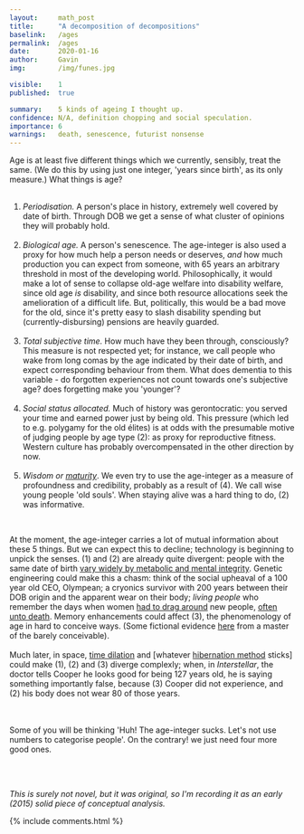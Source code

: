 ```yaml
---
layout:     math_post
title:      "A decomposition of decompositions"
baselink:   /ages
permalink:  /ages
date:       2020-01-16
author:     Gavin   
img:        /img/funes.jpg

visible:    1
published:  true

summary:    5 kinds of ageing I thought up.
confidence: N/A, definition chopping and social speculation.
importance: 6
warnings:   death, senescence, futurist nonsense
---
```


<!-- <a href="//1.bp.blogspot.com/-oixuuxzYu2g/VfrdneIrHeI/AAAAAAAACYQ/zWEhItNKM0M/s1600/book1.jpg" imageanchor="1" style="margin-left: 1em; margin-right: 1em;"><img border="0" height="400" src="//1.bp.blogspot.com/-oixuuxzYu2g/VfrdneIrHeI/AAAAAAAACYQ/zWEhItNKM0M/s400/book1.jpg" width="374"></a> -->

Age is at least five different things which we currently, sensibly, treat the same. (We do this by using just one integer, 'years since birth', as its only measure.) What things is age?<br />
<br />
<ol>
	<li><i>Periodisation.</i> A person's place in history, extremely well covered by date of birth. Through DOB we get a sense of what cluster of opinions they will probably hold.</li>
<br />
	<li><i>Biological age.</i> A person's senescence. The age-integer is also used a proxy for how much help a person needs or deserves, <i>and</i> how much production you can expect from someone, with 65 years an arbitrary threshold in most of the developing world. Philosophically, it would make a lot of sense to collapse old-age welfare into disability welfare, since old age <i>is</i> disability, and since both resource allocations seek the amelioration of a difficult life. But, politically, this would be a bad move for the old, since it's pretty easy to slash disability spending but (currently-disbursing) pensions are heavily guarded.</li>
<br />
	<li><i>Total subjective time.</i> How much have they been through, consciously? This measure is not respected yet; for instance, we call people who wake from long comas by the age indicated by their date of birth, and expect corresponding behaviour from them. What does dementia to this variable - do forgotten experiences not count towards one's subjective age? does forgetting make you 'younger'? </li>
<br />
	<li><i>Social status allocated.</i> Much of history was gerontocratic: you served your time and earned power just by being old. This pressure (which led to e.g. polygamy for the old élites) is at odds with the presumable motive of judging people by age type (2): as proxy for reproductive fitness. Western culture has probably overcompensated in the other direction by now.</li>
<br />
	<li><i>Wisdom or <a href="http://i-am-on-the-internet.tumblr.com/post/127591500573/emotional-maturity-emotional-maturity-is-a">maturity</a></i>. We even try to use the age-integer as a measure of profoundness and credibility, probably as a result of (4). We call wise young people 'old souls'. When staying alive was a hard thing to do, (2) was informative.</li>
</ol>
<br />


At the moment, the age-integer carries a lot of mutual information about these 5 things. But we can expect this to decline; technology is beginning to unpick the senses. (1) and (2) are already quite divergent: people with the same date of birth <a href="http://www.independent.co.uk/life-style/health-and-families/health-news/scientists-develop-blood-test-that-estimates-how-quickly-people-age--and-their-risk-of-alzheimers-10488850.html">vary widely by metabolic and mental integrity</a>. Genetic engineering could make this a chasm: think of the social upheaval of a 100 year old CEO, Olympean; a cryonics survivor with 200 years between their DOB origin and the apparent wear on their body; <i>living people</i> who remember the days when women <a href="https://en.wikipedia.org/wiki/Artificial_uterus">had to drag around</a> new people, <a href="http://data.worldbank.org/indicator/SH.STA.MMRT">often unto death</a>. Memory enhancements could affect (3), the phenomenology of age in hard to conceive ways. (Some fictional evidence <a href="https://en.wikipedia.org/wiki/Funes_the_Memorious">here</a> from a master of the barely conceivable).<br />
<br />
Much later, in space, <a href="https://en.wikipedia.org/wiki/Time_dilation">time dilation</a> and [whatever <a href="https://en.wikipedia.org/wiki/Suspended_animation">hibernation method</a> sticks] could make (1), (2) and (3) diverge complexly; when, in <i>Interstellar</i>, the doctor tells Cooper he looks good for being 127 years old, he is saying something importantly false, because (3) Cooper did not experience, and (2) his body does not wear 80 of those years.  
<br /><br />

Some of you will be thinking 'Huh! The age-integer sucks. Let's not use numbers to categorise people'. On the contrary! we just need four more good ones.

<br><br>

_This is surely not novel, but it was original, so I'm recording it as an early (2015) solid piece of conceptual analysis._


{%  include comments.html %}